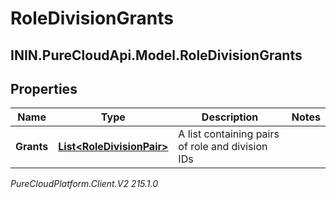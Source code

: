 # RoleDivisionGrants

## ININ.PureCloudApi.Model.RoleDivisionGrants

## Properties

|Name | Type | Description | Notes|
|------------ | ------------- | ------------- | -------------|
| **Grants** | [**List&lt;RoleDivisionPair&gt;**](RoleDivisionPair) | A list containing pairs of role and division IDs | |



_PureCloudPlatform.Client.V2 215.1.0_
